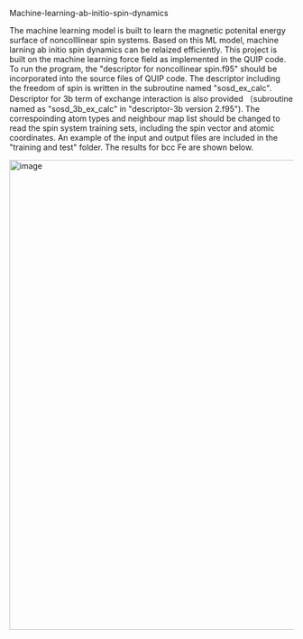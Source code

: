  Machine-learning-ab-initio-spin-dynamics 
 
The machine learning model is built to learn the magnetic potenital energy surface of noncolllinear spin systems. Based on this ML model, machine larning ab initio spin dynamics can be relaized efficiently. This project is built on the machine learning force field as implemented in the QUIP code.  
To run the program, the "descriptor for noncollinear spin.f95" should be incorporated into the source files of QUIP code. The descriptor including the freedom of spin is written in the subroutine named "sosd_ex_calc". Descriptor for 3b term of exchange interaction is also provided （subroutine named as "sosd_3b_ex_calc" in "descriptor-3b version 2.f95"). The correspoinding atom types and neighbour map list should be changed to read the spin system training sets, including the spin vector and atomic coordinates. 
An example of the input and output files are included in the "training and test" folder.  The results for bcc Fe are shown below.


<img width="659" height="833" alt="image" src="https://github.com/user-attachments/assets/c3757412-c921-43e5-af69-0e9840db0e1b" />


